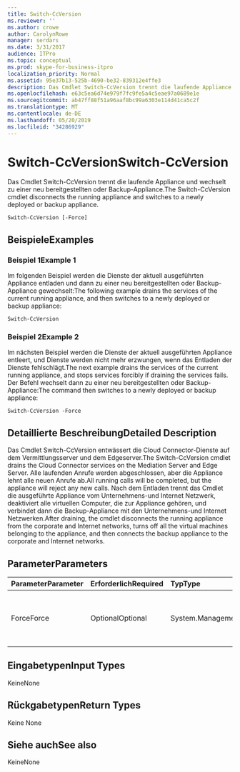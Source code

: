 ```yaml
---
title: Switch-CcVersion
ms.reviewer: ''
ms.author: crowe
author: CarolynRowe
manager: serdars
ms.date: 3/31/2017
audience: ITPro
ms.topic: conceptual
ms.prod: skype-for-business-itpro
localization_priority: Normal
ms.assetid: 95e37b13-525b-4690-be32-839312e4ffe3
description: Das Cmdlet Switch-CcVersion trennt die laufende Appliance und wechselt zu einer neu bereitgestellten oder Backup-Appliance.
ms.openlocfilehash: e63c5ea6d74e979f7fc9fe5a4c5eae97a0689e1e
ms.sourcegitcommit: ab47ff88f51a96aaf8bc99a6303e114d41ca5c2f
ms.translationtype: MT
ms.contentlocale: de-DE
ms.lasthandoff: 05/20/2019
ms.locfileid: "34286929"
---
```

# <a name="switch-ccversion"></a><span data-ttu-id="6092b-103">Switch-CcVersion</span><span class="sxs-lookup"><span data-stu-id="6092b-103">Switch-CcVersion</span></span>
 
<span data-ttu-id="6092b-104">Das Cmdlet Switch-CcVersion trennt die laufende Appliance und wechselt zu einer neu bereitgestellten oder Backup-Appliance.</span><span class="sxs-lookup"><span data-stu-id="6092b-104">The Switch-CcVersion cmdlet disconnects the running appliance and switches to a newly deployed or backup appliance.</span></span> 
  
```
Switch-CcVersion [-Force]
```

## <a name="examples"></a><span data-ttu-id="6092b-105">Beispiele</span><span class="sxs-lookup"><span data-stu-id="6092b-105">Examples</span></span>
<span data-ttu-id="6092b-106"><a name="Examples"> </a></span><span class="sxs-lookup"><span data-stu-id="6092b-106"></span></span>

### <a name="example-1"></a><span data-ttu-id="6092b-107">Beispiel 1</span><span class="sxs-lookup"><span data-stu-id="6092b-107">Example 1</span></span>

<span data-ttu-id="6092b-108">Im folgenden Beispiel werden die Dienste der aktuell ausgeführten Appliance entladen und dann zu einer neu bereitgestellten oder Backup-Appliance gewechselt:</span><span class="sxs-lookup"><span data-stu-id="6092b-108">The following example drains the services of the current running appliance, and then switches to a newly deployed or backup appliance:</span></span>
  
```
Switch-CcVersion
```

### <a name="example-2"></a><span data-ttu-id="6092b-109">Beispiel 2</span><span class="sxs-lookup"><span data-stu-id="6092b-109">Example 2</span></span>

<span data-ttu-id="6092b-110">Im nächsten Beispiel werden die Dienste der aktuell ausgeführten Appliance entleert, und Dienste werden nicht mehr erzwungen, wenn das Entladen der Dienste fehlschlägt.</span><span class="sxs-lookup"><span data-stu-id="6092b-110">The next example drains the services of the current running appliance, and stops services forcibly if draining the services fails.</span></span> <span data-ttu-id="6092b-111">Der Befehl wechselt dann zu einer neu bereitgestellten oder Backup-Appliance:</span><span class="sxs-lookup"><span data-stu-id="6092b-111">The command then switches to a newly deployed or backup appliance:</span></span>
  
```
Switch-CcVersion -Force
```

## <a name="detailed-description"></a><span data-ttu-id="6092b-112">Detaillierte Beschreibung</span><span class="sxs-lookup"><span data-stu-id="6092b-112">Detailed Description</span></span>
<span data-ttu-id="6092b-113"><a name="DetailedDescription"> </a></span><span class="sxs-lookup"><span data-stu-id="6092b-113"></span></span>

<span data-ttu-id="6092b-114">Das Cmdlet Switch-CcVersion entwässert die Cloud Connector-Dienste auf dem Vermittlungsserver und dem Edgeserver.</span><span class="sxs-lookup"><span data-stu-id="6092b-114">The Switch-CcVersion cmdlet drains the Cloud Connector services on the Mediation Server and Edge Server.</span></span> <span data-ttu-id="6092b-115">Alle laufenden Anrufe werden abgeschlossen, aber die Appliance lehnt alle neuen Anrufe ab.</span><span class="sxs-lookup"><span data-stu-id="6092b-115">All running calls will be completed, but the appliance will reject any new calls.</span></span> <span data-ttu-id="6092b-116">Nach dem Entladen trennt das Cmdlet die ausgeführte Appliance vom Unternehmens-und Internet Netzwerk, deaktiviert alle virtuellen Computer, die zur Appliance gehören, und verbindet dann die Backup-Appliance mit den Unternehmens-und Internet Netzwerken.</span><span class="sxs-lookup"><span data-stu-id="6092b-116">After draining, the cmdlet disconnects the running appliance from the corporate and Internet networks, turns off all the virtual machines belonging to the appliance, and then connects the backup appliance to the corporate and Internet networks.</span></span>
  
## <a name="parameters"></a><span data-ttu-id="6092b-117">Parameter</span><span class="sxs-lookup"><span data-stu-id="6092b-117">Parameters</span></span>
<span data-ttu-id="6092b-118"><a name="DetailedDescription"> </a></span><span class="sxs-lookup"><span data-stu-id="6092b-118"></span></span>

|<span data-ttu-id="6092b-119">**Parameter**</span><span class="sxs-lookup"><span data-stu-id="6092b-119">**Parameter**</span></span>|<span data-ttu-id="6092b-120">**Erforderlich**</span><span class="sxs-lookup"><span data-stu-id="6092b-120">**Required**</span></span>|<span data-ttu-id="6092b-121">**Typ**</span><span class="sxs-lookup"><span data-stu-id="6092b-121">**Type**</span></span>|<span data-ttu-id="6092b-122">**Beschreibung**</span><span class="sxs-lookup"><span data-stu-id="6092b-122">**Description**</span></span>|
|:-----|:-----|:-----|:-----|
| <span data-ttu-id="6092b-123">Force</span><span class="sxs-lookup"><span data-stu-id="6092b-123">Force</span></span> <br/> | <span data-ttu-id="6092b-124">Optional</span><span class="sxs-lookup"><span data-stu-id="6092b-124">Optional</span></span> <br/> |<span data-ttu-id="6092b-125">System.Management.Automation.SwitchParameter</span><span class="sxs-lookup"><span data-stu-id="6092b-125">System.Management.Automation.SwitchParameter</span></span>  <br/> | <span data-ttu-id="6092b-126">Beendet Dienste zwangsläufig, wenn das Entladen der Dienste fehlschlägt.</span><span class="sxs-lookup"><span data-stu-id="6092b-126">Stops services forcibly if draining the services fails.</span></span> <br/> |
   
## <a name="input-types"></a><span data-ttu-id="6092b-127">Eingabetypen</span><span class="sxs-lookup"><span data-stu-id="6092b-127">Input Types</span></span>
<span data-ttu-id="6092b-128"><a name="InputTypes"> </a></span><span class="sxs-lookup"><span data-stu-id="6092b-128"></span></span>

<span data-ttu-id="6092b-129">Keine</span><span class="sxs-lookup"><span data-stu-id="6092b-129">None</span></span>
  
## <a name="return-types"></a><span data-ttu-id="6092b-130">Rückgabetypen</span><span class="sxs-lookup"><span data-stu-id="6092b-130">Return Types</span></span>
<span data-ttu-id="6092b-131"><a name="ReturnTypes"> </a></span><span class="sxs-lookup"><span data-stu-id="6092b-131"></span></span>

<span data-ttu-id="6092b-132">Keine </span><span class="sxs-lookup"><span data-stu-id="6092b-132">None</span></span>
  
## <a name="see-also"></a><span data-ttu-id="6092b-133">Siehe auch</span><span class="sxs-lookup"><span data-stu-id="6092b-133">See also</span></span>
<span data-ttu-id="6092b-134"><a name="ReturnTypes"> </a></span><span class="sxs-lookup"><span data-stu-id="6092b-134"></span></span>

<span data-ttu-id="6092b-135">Keine</span><span class="sxs-lookup"><span data-stu-id="6092b-135">None</span></span>
  

